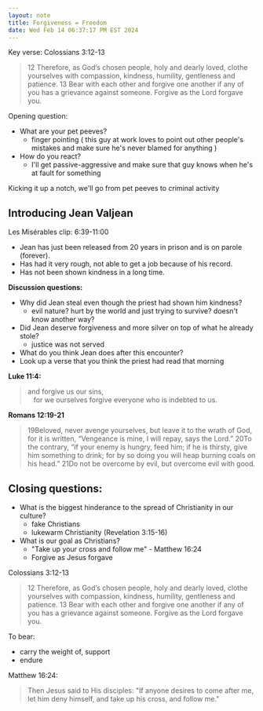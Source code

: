 ```yaml
---
layout: note
title: Forgiveness = Freedom
date: Wed Feb 14 06:37:17 PM EST 2024
---
```

Key verse: Colossians 3:12-13
>12 Therefore, as God’s chosen people, holy and dearly loved, clothe yourselves with compassion, kindness, humility, gentleness and patience. 13 Bear with each other and forgive one another if any of you has a grievance against someone. Forgive as the Lord forgave you.

Opening question:
- What are your pet peeves?
	- finger pointing ( this guy at work loves to point out other people's mistakes and make sure he's never blamed for anything )
- How do you react?
	- I'll get passive-aggressive and make sure that guy knows when he's at fault for something

Kicking it up a notch, we'll go from pet peeves to criminal activity
## Introducing Jean Valjean
Les Misérables clip: 6:39-11:00
- Jean has just been released from 20 years in prison and is on parole (forever).
- Has had it very rough, not able to get a job because of his record.
- Has not been shown kindness in a long time.

**Discussion questions:**
- Why did Jean steal even though the priest had shown him kindness?
	- evil nature? hurt by the world and just trying to survive? doesn't know another way?
- Did Jean deserve forgiveness and more silver on top of what he already stole?
	- justice was not served
- What do you think Jean does after this encounter?
- Look up a verse that you think the priest had read that morning 

**Luke 11:4:**
> and forgive us our sins,  
   for we ourselves forgive everyone who is indebted to us.

**Romans 12:19-21**
> 19Beloved, never avenge yourselves, but leave it to the wrath of God, for it is written, “Vengeance is mine, I will repay, says the Lord.” 20To the contrary, “if your enemy is hungry, feed him; if he is thirsty, give him something to drink; for by so doing you will heap burning coals on his head.” 21Do not be overcome by evil, but overcome evil with good.

## Closing questions:
 - What is the biggest hinderance to the spread of Christianity in our culture?
	 - fake Christians
	 - lukewarm Christianity (Revelation 3:15-16)
- What is our goal as Christians?
	- "Take up your cross and follow me" - Matthew 16:24
	- Forgive as Jesus forgave

Colossians 3:12-13
>12 Therefore, as God’s chosen people, holy and dearly loved, clothe yourselves with compassion, kindness, humility, gentleness and patience. 13 Bear with each other and forgive one another if any of you has a grievance against someone. Forgive as the Lord forgave you.

To bear: 
- carry the weight of, support
- endure

Matthew 16:24:
> Then Jesus said to His disciples: "If anyone desires to come after me, let him deny himself, and take up his cross, and follow me."
